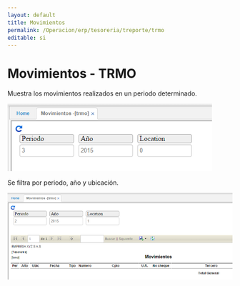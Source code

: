 ```yaml
---
layout: default
title: Movimientos
permalink: /Operacion/erp/tesoreria/treporte/trmo
editable: si
---
```


# Movimientos - TRMO

Muestra los movimientos realizados en un periodo determinado.  


![](TRMO.png)

Se filtra por periodo, año y ubicación.


![](TRMO2.png)








